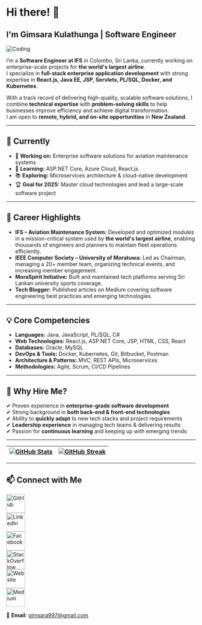 # Hi there! 👋  

## I'm Gimsara Kulathunga | Software Engineer  

![Coding](https://physicsgurukul.files.wordpress.com/2019/02/character-1.gif)  

I’m a **Software Engineer at IFS** in Colombo, Sri Lanka, currently working on enterprise-scale projects for **the world's largest airline**.  
I specialize in **full-stack enterprise application development** with strong expertise in **React.js, Java EE, JSP, Servlets, PL/SQL, Docker, and Kubernetes**.  

With a track record of delivering high-quality, scalable software solutions, I combine **technical expertise** with **problem-solving skills** to help businesses improve efficiency and achieve digital transformation.  
I am open to **remote, hybrid, and on-site opportunities** in **New Zealand**.  

---

## 🚀 Currently
- 💼 **Working on:** Enterprise software solutions for aviation maintenance systems  
- 🌱 **Learning:** ASP.NET Core, Azure Cloud, React.js 
- 📚 **Exploring:** Microservices architecture & cloud-native development  
- 🏆 **Goal for 2025:** Master cloud technologies and lead a large-scale software project  

---

## 🏅 Career Highlights
- **IFS – Aviation Maintenance System:** Developed and optimized modules in a mission-critical system used by **the world's largest airline**, enabling thousands of engineers and planners to maintain fleet operations efficiently.  
- **IEEE Computer Society – University of Moratuwa:** Led as Chairman, managing a 20+ member team, organizing technical events, and increasing member engagement.  
- **MoraSpirit Initiative:** Built and maintained tech platforms serving Sri Lankan university sports coverage.  
- **Tech Blogger:** Published articles on Medium covering software engineering best practices and emerging technologies.  

---

## 💡 Core Competencies
- **Languages:** Java, JavaScript, PL/SQL, C#  
- **Web Technologies:** React.js, ASP.NET Core, JSP, HTML, CSS, React  
- **Databases:** Oracle, MySQL  
- **DevOps & Tools:** Docker, Kubernetes, Git, Bitbucket, Postman  
- **Architecture & Patterns:** MVC, REST APIs, Microservices  
- **Methodologies:** Agile, Scrum, CI/CD Pipelines  

---

## 📌 Why Hire Me?
✔ Proven experience in **enterprise-grade software development**  
✔ Strong background in **both back-end & front-end technologies**  
✔ Ability to **quickly adapt** to new tech stacks and project requirements  
✔ **Leadership experience** in managing tech teams & delivering results  
✔ Passion for **continuous learning** and keeping up with emerging trends  

---

| [![GitHub Stats](https://github-readme-stats.vercel.app/api?username=gima1997&theme=blue-green)](https://github.com/gima1997/github-readme-stats) | [![GitHub Streak](https://github-readme-streak-stats.herokuapp.com/?user=gima1997&theme=blue-green)](https://github.com/gima1997/github-readme-streak-stats) |
| --- | --- |

---

## 📫 Connect with Me  
[<img src="https://img.icons8.com/color/144/000000/github--v1.png" alt='GitHub' height='50'>](https://github.com/gima1997)  
[<img src="https://img.icons8.com/color/96/000000/linkedin.png" alt='LinkedIn' height='50'>](https://www.linkedin.com/in/gimsara-kulathunga-860591163/)  
[<img src="https://img.icons8.com/color/144/000000/facebook-circled--v5.png" alt='Facebook' height='50'>](https://www.facebook.com/gimsara.kulathunga)  
[<img src='https://cdn.jsdelivr.net/npm/simple-icons@3.0.1/icons/stackoverflow.svg' alt='StackOverflow' height='50'>](https://stackoverflow.com/users/14639075)  
[<img src="https://img.icons8.com/color/144/000000/internet--v2.png" alt='Website' height='50'>](http://bit.ly/iam-gimsara)  
[<img src="https://img.icons8.com/color/48/000000/medium-monogram.png" alt='Medium' height='50'>](https://medium.com/@gimsara)  

📧 **Email:** gimsara997@gmail.com  
